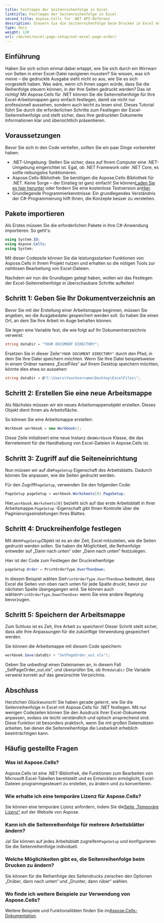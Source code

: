 ```yaml
---
title: Festlegen der Seitenreihenfolge in Excel
linktitle: Festlegen der Seitenreihenfolge in Excel
second_title: Aspose.Cells für .NET API-Referenz
description: Steuern Sie die Seitenreihenfolge beim Drucken in Excel mühelos mit Aspose.Cells für .NET. In dieser Schritt-für-Schritt-Anleitung erfahren Sie, wie Sie Ihren Workflow anpassen.
type: docs
weight: 120
url: /de/net/excel-page-setup/set-excel-page-order/
---
```

## Einführung

Haben Sie sich schon einmal dabei ertappt, wie Sie sich durch ein Wirrwarr von Seiten in einer Excel-Datei navigieren mussten? Sie wissen, was ich meine – die gedruckte Ausgabe sieht nicht so aus, wie Sie es sich vorgestellt haben. Was wäre, wenn ich Ihnen sagen würde, dass Sie die Reihenfolge steuern können, in der Ihre Seiten gedruckt werden? Das ist richtig! Mit Aspose.Cells für .NET können Sie die Seitenreihenfolge für Ihre Excel-Arbeitsmappen ganz einfach festlegen, damit sie nicht nur professionell aussehen, sondern auch leicht zu lesen sind. Dieses Tutorial führt Sie durch die erforderlichen Schritte zum Festlegen der Excel-Seitenreihenfolge und stellt sicher, dass Ihre gedruckten Dokumente Informationen klar und übersichtlich präsentieren.

## Voraussetzungen

Bevor Sie sich in den Code vertiefen, sollten Sie ein paar Dinge vorbereitet haben:

- .NET-Umgebung: Stellen Sie sicher, dass auf Ihrem Computer eine .NET-Umgebung eingerichtet ist. Egal, ob .NET Framework oder .NET Core, es sollte reibungslos funktionieren.
-  Aspose.Cells-Bibliothek: Sie benötigen die Aspose.Cells-Bibliothek für .NET. Keine Sorge – der Einstieg ist ganz einfach! Sie können[Laden Sie es hier herunter](https://releases.aspose.com/cells/net/) oder fordern Sie eine kostenlose Testversion an[Hier](https://releases.aspose.com/).
- Grundlegende Programmierkenntnisse: Ein grundlegendes Verständnis der C#-Programmierung hilft Ihnen, die Konzepte besser zu verstehen.

## Pakete importieren

Als Erstes müssen Sie die erforderlichen Pakete in Ihre C#-Anwendung importieren. So geht's:

```csharp
using System.IO;
using Aspose.Cells;
using System;
```

Mit dieser Codezeile können Sie die leistungsstarken Funktionen von Aspose.Cells in Ihrem Projekt nutzen und erhalten so die nötigen Tools zur nahtlosen Bearbeitung von Excel-Dateien.

Nachdem wir nun die Grundlagen gelegt haben, wollen wir das Festlegen der Excel-Seitenreihenfolge in überschaubare Schritte aufteilen!

## Schritt 1: Geben Sie Ihr Dokumentverzeichnis an

Bevor Sie mit der Erstellung einer Arbeitsmappe beginnen, müssen Sie angeben, wo die Ausgabedatei gespeichert werden soll. So haben Sie einen Ort, an dem Sie Ihre Arbeit im Auge behalten können. 

Sie legen eine Variable fest, die wie folgt auf Ihr Dokumentverzeichnis verweist:

```csharp
string dataDir = "YOUR DOCUMENT DIRECTORY";
```

 Ersetzen Sie in dieser Zeile`"YOUR DOCUMENT DIRECTORY"` durch den Pfad, in dem Sie Ihre Datei speichern möchten. Wenn Sie Ihre Datei beispielsweise in einem Ordner namens „ExcelFiles“ auf Ihrem Desktop speichern möchten, könnte dies etwa so aussehen:

```csharp
string dataDir = @"C:\Users\YourUsername\Desktop\ExcelFiles\";
```

## Schritt 2: Erstellen Sie eine neue Arbeitsmappe


Als Nächstes müssen wir ein neues Arbeitsmappenobjekt erstellen. Dieses Objekt dient Ihnen als Arbeitsfläche.

So können Sie eine Arbeitsmappe erstellen:

```csharp
Workbook workbook = new Workbook();
```

 Diese Zeile initialisiert eine neue Instanz des`Workbook` Klasse, die das Kernelement für die Handhabung von Excel-Dateien in Aspose.Cells ist.

## Schritt 3: Zugriff auf die Seiteneinrichtung


 Nun müssen wir auf die`PageSetup` Eigenschaft des Arbeitsblatts. Dadurch können Sie anpassen, wie die Seiten gedruckt werden.

 Für den Zugriff`PageSetup`, verwenden Sie den folgenden Code:

```csharp
PageSetup pageSetup = workbook.Worksheets[0].PageSetup;
```

 Hier,`workbook.Worksheets[0]` bezieht sich auf das erste Arbeitsblatt in Ihrer Arbeitsmappe.`PageSetup` -Eigenschaft gibt Ihnen Kontrolle über die Paginierungseinstellungen Ihres Blattes.

## Schritt 4: Druckreihenfolge festlegen


 Mit dem`PageSetup`Objekt ist es an der Zeit, Excel mitzuteilen, wie die Seiten gedruckt werden sollen. Sie haben die Möglichkeit, die Reihenfolge entweder auf „Dann nach unten“ oder „Dann nach unten“ festzulegen.

Hier ist der Code zum Festlegen der Druckreihenfolge:

```csharp
pageSetup.Order = PrintOrderType.OverThenDown;
```

 In diesem Beispiel wählen Sie`PrintOrderType.OverThenDown` bedeutet, dass Excel die Seiten von oben nach unten für jede Spalte druckt, bevor zur nächsten Spalte übergegangen wird. Sie können auch wählen`PrintOrderType.DownThenOver` wenn Sie eine andere Regelung bevorzugen.

## Schritt 5: Speichern der Arbeitsmappe


Zum Schluss ist es Zeit, Ihre Arbeit zu speichern! Dieser Schritt stellt sicher, dass alle Ihre Anpassungen für die zukünftige Verwendung gespeichert werden.

Sie können die Arbeitsmappe mit diesem Code speichern:

```csharp
workbook.Save(dataDir + "SetPageOrder_out.xls");
```

 Geben Sie unbedingt einen Dateinamen an, in diesem Fall „SetPageOrder_out.xls“, und überprüfen Sie, ob Ihre`dataDir` Die Variable verweist korrekt auf das gewünschte Verzeichnis.

## Abschluss

Herzlichen Glückwunsch! Sie haben gerade gelernt, wie Sie die Seitenreihenfolge in Excel mit Aspose.Cells für .NET festlegen. Mit nur wenigen Codezeilen können Sie den Ausdruck Ihrer Excel-Dokumente anpassen, sodass sie leicht verständlich und optisch ansprechend sind. Diese Funktion ist besonders praktisch, wenn Sie mit großen Datensätzen arbeiten, bei denen die Seitenreihenfolge die Lesbarkeit erheblich beeinträchtigen kann. 

## Häufig gestellte Fragen

### Was ist Aspose.Cells?
Aspose.Cells ist eine .NET-Bibliothek, die Funktionen zum Bearbeiten von Microsoft Excel-Tabellen bereitstellt und es Entwicklern ermöglicht, Excel-Dateien programmgesteuert zu erstellen, zu ändern und zu konvertieren.

### Wie erhalte ich eine temporäre Lizenz für Aspose.Cells?
 Sie können eine temporäre Lizenz anfordern, indem Sie die[Seite „Temporäre Lizenz“](https://purchase.aspose.com/temporary-license/) auf der Website von Aspose.

### Kann ich die Seitenreihenfolge für mehrere Arbeitsblätter ändern?
 Ja! Sie können auf jedes Arbeitsblatt zugreifen`PageSetup` und konfigurieren Sie die Seitenreihenfolge individuell.

### Welche Möglichkeiten gibt es, die Seitenreihenfolge beim Drucken zu ändern?
Sie können für die Reihenfolge des Seitendrucks zwischen den Optionen „Drüber, dann nach unten“ und „Drunter, dann rüber“ wählen.

### Wo finde ich weitere Beispiele zur Verwendung von Aspose.Cells?
Weitere Beispiele und Funktionalitäten finden Sie im[Aspose.Cells-Dokumentation](https://reference.aspose.com/cells/net/).